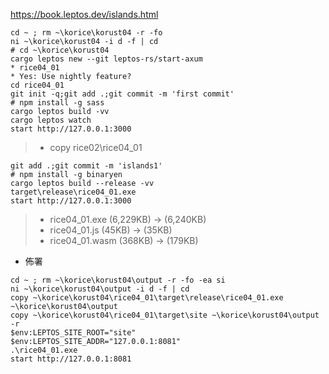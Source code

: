 https://book.leptos.dev/islands.html
```
cd ~ ; rm ~\korice\korust04 -r -fo
ni ~\korice\korust04 -i d -f | cd
# cd ~\korice\korust04
cargo leptos new --git leptos-rs/start-axum
* rice04_01
* Yes: Use nightly feature?
cd rice04_01
git init -q;git add .;git commit -m 'first commit'
# npm install -g sass
cargo leptos build -vv
cargo leptos watch
start http://127.0.0.1:3000
```
> * copy rice02\rice04_01
```
git add .;git commit -m 'islands1'
# npm install -g binaryen
cargo leptos build --release -vv
target\release\rice04_01.exe
start http://127.0.0.1:3000
```
> * rice04_01.exe (6,229KB) -> (6,240KB)
> * rice04_01.js     (45KB) ->    (35KB)
> * rice04_01.wasm  (368KB) ->   (179KB)
* 佈署
```
cd ~ ; rm ~\korice\korust04\output -r -fo -ea si
ni ~\korice\korust04\output -i d -f | cd
copy ~\korice\korust04\rice04_01\target\release\rice04_01.exe ~\korice\korust04\output
copy ~\korice\korust04\rice04_01\target\site ~\korice\korust04\output -r
$env:LEPTOS_SITE_ROOT="site"
$env:LEPTOS_SITE_ADDR="127.0.0.1:8081"
.\rice04_01.exe
start http://127.0.0.1:8081
```
